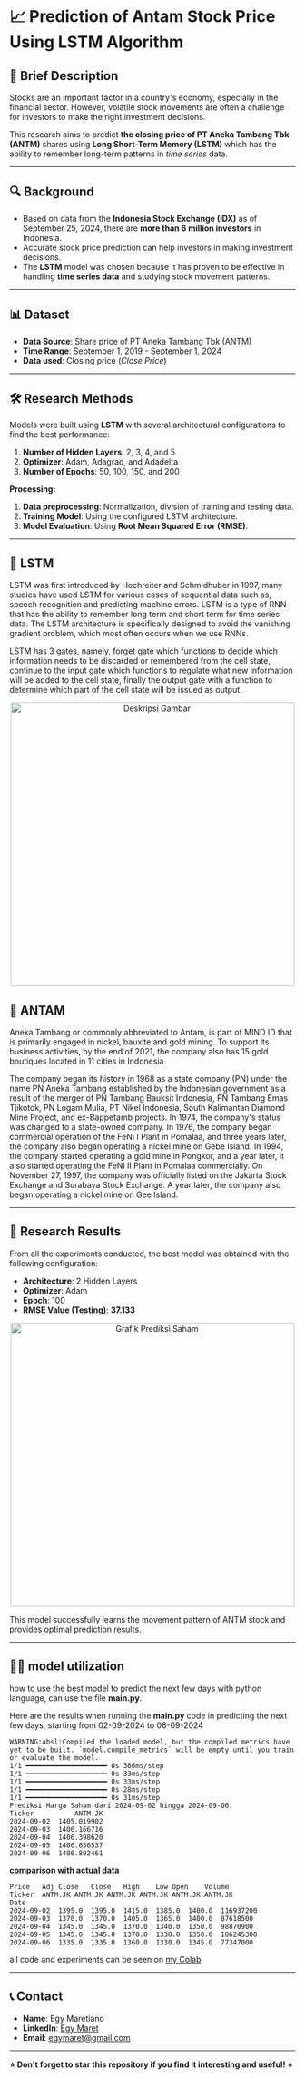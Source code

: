 # 📈 Prediction of Antam Stock Price Using LSTM Algorithm

## 📌 **Brief Description**
Stocks are an important factor in a country's economy, especially in the financial sector. However, volatile stock movements are often a challenge for investors to make the right investment decisions.

This research aims to predict **the closing price of PT Aneka Tambang Tbk (ANTM)** shares using **Long Short-Term Memory (LSTM)** which has the ability to remember long-term patterns in *time series* data.

---

## 🔍 **Background**
- Based on data from the **Indonesia Stock Exchange (IDX)** as of September 25, 2024, there are **more than 6 million investors** in Indonesia.
- Accurate stock price prediction can help investors in making investment decisions.
- The **LSTM** model was chosen because it has proven to be effective in handling **time series data** and studying stock movement patterns.

---

## 📊 **Dataset**
- **Data Source**: Share price of PT Aneka Tambang Tbk (ANTM)
- **Time Range**: September 1, 2019 - September 1, 2024  
- **Data used**: Closing price (*Close Price*)

---

## 🛠️ **Research Methods**
Models were built using **LSTM** with several architectural configurations to find the best performance:
1. **Number of Hidden Layers**: 2, 3, 4, and 5
2. **Optimizer**: Adam, Adagrad, and Adadelta  
3. **Number of Epochs**: 50, 100, 150, and 200  

**Processing:**
1. **Data preprocessing**: Normalization, division of training and testing data.  
2. **Training Model**: Using the configured LSTM architecture.  
3. **Model Evaluation**: Using **Root Mean Squared Error (RMSE)**.  

---

## 📘 LSTM
LSTM was first introduced by Hochreiter and Schmidhuber in 1997, many studies have used LSTM for various cases of sequential data such as, speech recognition and predicting machine errors. LSTM is a type of RNN that has the ability to remember long term and short term for time series data. The LSTM architecture is specifically designed to avoid the vanishing gradient problem, which most often occurs when we use RNNs.

LSTM has 3 gates, namely, forget gate which functions to decide which information needs to be discarded or remembered from the cell state, continue to the input gate which functions to regulate what new information will be added to the cell state, finally the output gate with a function to determine which part of the cell state will be issued as output.

<p align="center">
  <img src="https://github.com/user-attachments/assets/f365bdeb-588a-4329-9dc1-414f0b205608" alt="Deskripsi Gambar" width="500">
</p>

## 📙 ANTAM
Aneka Tambang or commonly abbreviated to Antam, is part of MIND ID that is primarily engaged in nickel, bauxite and gold mining. To support its business activities, by the end of 2021, the company also has 15 gold boutiques located in 11 cities in Indonesia.

The company began its history in 1968 as a state company (PN) under the name PN Aneka Tambang established by the Indonesian government as a result of the merger of PN Tambang Bauksit Indonesia, PN Tambang Emas Tjikotok, PN Logam Mulia, PT Nikel Indonesia, South Kalimantan Diamond Mine Project, and ex-Bappetamb projects. In 1974, the company's status was changed to a state-owned company. In 1976, the company began commercial operation of the FeNi I Plant in Pomalaa, and three years later, the company also began operating a nickel mine on Gebe Island. In 1994, the company started operating a gold mine in Pongkor, and a year later, it also started operating the FeNi II Plant in Pomalaa commercially. On November 27, 1997, the company was officially listed on the Jakarta Stock Exchange and Surabaya Stock Exchange. A year later, the company also began operating a nickel mine on Gee Island.

---

## 🎯 **Research Results**
From all the experiments conducted, the best model was obtained with the following configuration:
- **Architecture**: 2 Hidden Layers  
- **Optimizer**: Adam  
- **Epoch**: 100  
- **RMSE Value (Testing)**: **37.133**  

<p align="center">
  <img src="https://github.com/user-attachments/assets/8754bb4a-488c-4887-bc3f-dd6ab4e71155" alt="Grafik Prediksi Saham" width="500">
</p>

This model successfully learns the movement pattern of ANTM stock and provides optimal prediction results.

---

## 🧑‍💻 **model utilization**
how to use the best model to predict the next few days with python language, can use the file **main.py**.

Here are the results when running the **main.py** code in predicting the next few days, starting from 02-09-2024 to 06-09-2024

```
WARNING:absl:Compiled the loaded model, but the compiled metrics have yet to be built. `model.compile_metrics` will be empty until you train or evaluate the model.
1/1 ━━━━━━━━━━━━━━━━━━━━ 0s 366ms/step
1/1 ━━━━━━━━━━━━━━━━━━━━ 0s 33ms/step
1/1 ━━━━━━━━━━━━━━━━━━━━ 0s 33ms/step
1/1 ━━━━━━━━━━━━━━━━━━━━ 0s 28ms/step
1/1 ━━━━━━━━━━━━━━━━━━━━ 0s 31ms/step
Prediksi Harga Saham dari 2024-09-02 hingga 2024-09-06:
Ticker          ANTM.JK
2024-09-02  1405.019902
2024-09-03  1406.166716
2024-09-04  1406.398620
2024-09-05  1406.636537
2024-09-06  1406.802461
```

**comparison with actual data**
```
Price	Adj Close	Close	High	Low	Open	Volume
Ticker	ANTM.JK	ANTM.JK	ANTM.JK	ANTM.JK	ANTM.JK	ANTM.JK
Date						
2024-09-02	1395.0	1395.0	1415.0	1385.0	1400.0	116937200
2024-09-03	1370.0	1370.0	1405.0	1365.0	1400.0	87618500
2024-09-04	1345.0	1345.0	1370.0	1340.0	1350.0	98870900
2024-09-05	1345.0	1345.0	1370.0	1330.0	1350.0	106245300
2024-09-06	1335.0	1335.0	1360.0	1330.0	1345.0	77347000
```

all code and experiments can be seen on [my Colab](https://colab.research.google.com/drive/1M92XWuuRHfnMYtsSSzXroECyxSi1uJ1m?usp=sharing)

---

## 📞 **Contact**
- **Name**: Egy Maretiano
- **LinkedIn**: [Egy Maret](http://www.linkedin.com/in/egy-maretiano-9488b7337?authuser=0)  
- **Email**: egymaret@gmail.com

---

**⭐ Don't forget to star this repository if you find it interesting and useful! ⭐**
